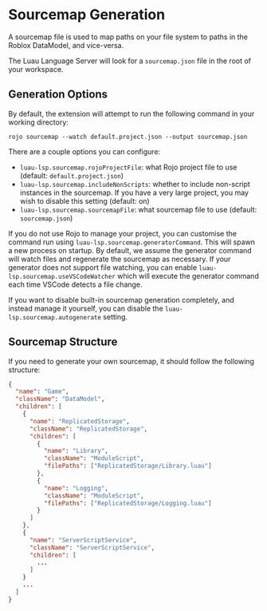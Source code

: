# Sourcemap Generation

A sourcemap file is used to map paths on your file system to paths in the Roblox DataModel, and vice-versa.

The Luau Language Server will look for a `sourcemap.json` file in the root of your workspace.

## Generation Options

By default, the extension will attempt to run the following command in your working directory:

```
rojo sourcemap --watch default.project.json --output sourcemap.json
```

There are a couple options you can configure:

- `luau-lsp.sourcemap.rojoProjectFile`: what Rojo project file to use (default: `default.project.json`)
- `luau-lsp.sourcemap.includeNonScripts`: whether to include non-script instances in the sourcemap. If you have a very large project, you may wish to disable this setting (default: on)
- `luau-lsp.sourcemap.sourcemapFile`: what sourcemap file to use (default: `sourcemap.json`)

If you do not use Rojo to manage your project, you can customise the command run using `luau-lsp.sourcemap.generatorCommand`.
This will spawn a new process on startup. By default, we assume the generator command will watch files and regenerate the sourcemap as necessary.
If your generator does not support file watching, you can enable `luau-lsp.sourcemap.useVSCodeWatcher` which will execute the generator command each time VSCode detects a file change.

If you want to disable built-in sourcemap generation completely, and instead manage it yourself, you can disable the `luau-lsp.sourcemap.autogenerate` setting.

## Sourcemap Structure

If you need to generate your own sourcemap, it should follow the following structure:

```json
{
  "name": "Game",
  "className": "DataModel",
  "children": [
    {
      "name": "ReplicatedStorage",
      "className": "ReplicatedStorage",
      "children": [
        {
          "name": "Library",
          "className": "ModuleScript",
          "filePaths": ["ReplicatedStorage/Library.luau"]
        },
        {
          "name": "Logging",
          "className": "ModuleScript",
          "filePaths": ["ReplicatedStorage/Logging.luau"]
        }
      ]
    },
    {
      "name": "ServerScriptService",
      "className": "ServerScriptService",
      "children": [
        ...
      ]
    }
    ...
  ]
}
```
